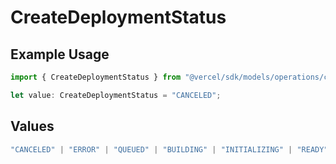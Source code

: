 # CreateDeploymentStatus

## Example Usage

```typescript
import { CreateDeploymentStatus } from "@vercel/sdk/models/operations/createdeployment.js";

let value: CreateDeploymentStatus = "CANCELED";
```

## Values

```typescript
"CANCELED" | "ERROR" | "QUEUED" | "BUILDING" | "INITIALIZING" | "READY"
```